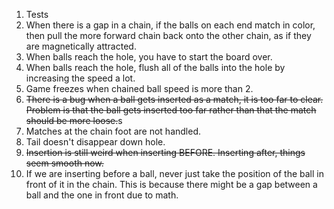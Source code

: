 1. Tests
2. When there is a gap in a chain, if
   the balls on each end match in color, then pull the more
   forward chain back onto the other chain, as if they are
   magnetically attracted.
3. When balls reach the hole, you have to start the board over.
4. When balls reach the hole, flush all of the balls into the
   hole by increasing the speed a lot.
5. Game freezes when chained ball speed is more than 2.
6.  ~~There is a bug when a ball gets inserted as a match, it is
   too far to clear. Problem is that the ball gets inserted too far rather than that the match should be more loose.~~s
9.  Matches at the chain foot are not handled.
10. Tail doesn't disappear down hole.
11. ~~Insertion is still weird when inserting BEFORE. Inserting 
    after, things seem smooth now.~~
12. If we are inserting before a ball, never just take the
    position of the ball in front of it in the chain. This is
    because there might be a gap between a ball and the one in
    front due to math.
